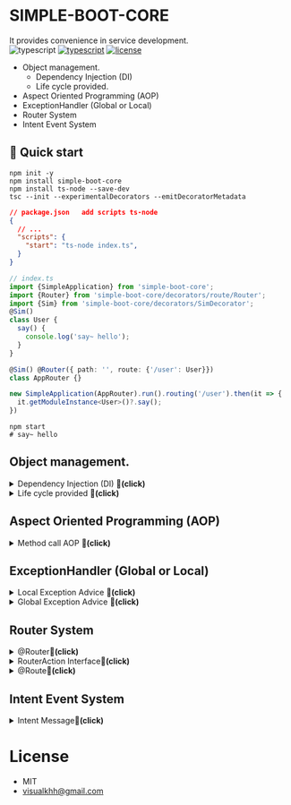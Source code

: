 SIMPLE-BOOT-CORE
===
It provides convenience in service development.   
![typescript](https://img.shields.io/badge/-typescript-black?logo=typescript) [![typescript](https://img.shields.io/badge/-npm-black?logo=npm)](https://www.npmjs.com/package/simple-boot-core) [![license](https://img.shields.io/badge/license-MIT-green)](LICENSE.md)  

* Object management.
   * Dependency Injection (DI)
   * Life cycle provided.
* Aspect Oriented Programming (AOP)
* ExceptionHandler (Global or Local)
* Router System 
* Intent Event System


## 🚀 Quick start
```shell
npm init -y
npm install simple-boot-core
npm install ts-node --save-dev
tsc --init --experimentalDecorators --emitDecoratorMetadata
```
```json
// package.json   add scripts ts-node
{
  // ...
  "scripts": {
    "start": "ts-node index.ts",
  }
}
```
```typescript
// index.ts
import {SimpleApplication} from 'simple-boot-core';
import {Router} from 'simple-boot-core/decorators/route/Router';
import {Sim} from 'simple-boot-core/decorators/SimDecorator';
@Sim()
class User {
  say() {
    console.log('say~ hello');
  }
}

@Sim() @Router({ path: '', route: {'/user': User}})
class AppRouter {}

new SimpleApplication(AppRouter).run().routing('/user').then(it => {
  it.getModuleInstance<User>()?.say();
})
```
```shell
npm start
# say~ hello
```


## Object management.
<details>
  <summary>Dependency Injection (DI) <strong>🔻(click)</strong></summary>

## @Sim
Decorators must be declared to be managed.
```typescript
@Sim()
class ProjectService {
  sum(x: number, y: number) {
    return x + y;
  }
}

@Sim()
class User {

  constructor(private projectService: ProjectService) {
  }

  say() {
    console.log(`say~ hello: ${this.projectService.sum(5, 25)}`);
  }
}
// result: say~ hello: 30
```
</details>

<details>
  <summary>Life cycle provided <strong>🔻(click)</strong></summary>

## OnSimCreate interface
Sim Object created just one call
```typescript
@Sim()
class User implements OnSimCreate {
  onSimCreate(): void {
    console.log('on Create')
  }
}
// output 💥
// on Create
```
</details>





## Aspect Oriented Programming (AOP)
<details>
  <summary>Method call AOP <strong>🔻(click)</strong></summary>

## @Before @After
```typescript
@Sim()
class User {

  @Before({property: 'say'})
  sayBefore() {
    console.log('sayBefore')
  }

  @After({property: 'say'})
  sayAfter() {
    console.log('sayAfter')
  }

  say() {
    console.log(`say~ hello`);
  }
}
// 💥 call say()
// sayBefore
// say~ hello: 30
// sayAfter
```
</details>



## ExceptionHandler (Global or Local)
<details>
  <summary>Local Exception Advice <strong>🔻(click)</strong></summary>

## @ExceptionHandler
```typescript
@Sim()
class User {

  @ExceptionHandler()
  otherException(@Inject({situationType: ExceptionHandlerSituationType.ERROR_OBJECT}) e: any) {
    console.log(`otherException : ${e.message}`)
  }

  @ExceptionHandler({type: Error})
  errorTypeException(e: Error) {
    console.log(`errorTypeException : ${e.message}`)
  }

  say1() {
    console.log(`say~ hello`);
    throw {message: 'otherException'}
  }

  say2() {
    console.log(`say~ hello`);
    throw new Error('error');
  }

}

// 💥 call say1()
// say~ hello
// { message: 'otherException' }
// otherException : otherException

// 💥 call say2()
// say~ hello
// Error: error at ...
// errorTypeException : error

```
</details>
<details>
  <summary>Global Exception Advice <strong>🔻(click)</strong></summary>

```typescript
@Sim()
class GlobalAdvice {
  @ExceptionHandler()
  otherException(@Inject({situationType: ExceptionHandlerSituationType.ERROR_OBJECT}) e: any) {
    console.log(`otherException : ${e.message}`)
  }

  @ExceptionHandler({type: Error})
  errorTypeException(e: Error) {
    console.log(`errorTypeException : ${e.message}`)
  }
}

@Sim()
class User {
  say1() {
    console.log(`say~ hello`);
    throw {message: 'otherException'}
  }

  say2() {
    console.log(`say~ hello`);
    throw new Error('error');
  }

}
const option = new SimOption([GlobalAdvice])
new SimpleApplication(AppRouter, option).run().routing('/user').then(it => {
  it.getModuleInstance<User>()?.say1();
})
// 💥 call say1()
// say~ hello
// { message: 'otherException' }
// otherException : otherException

// 💥 call say2()
// say~ hello
// Error: error at ...
// errorTypeException : error

```
</details>



## Router System
<details>
  <summary>@Router<strong>🔻(click)</strong></summary>

```typescript
@Sim()
@Router({
  path: '',
  route: {
    '/user': User
  }
})
class AppRouter {
}
```
</details>
<details>
  <summary>RouterAction Interface<strong>🔻(click)</strong></summary>

### route change call canActivate merhod

```typescript
@Sim()
@Router({
  path: '',
  route: {
    '/user': User
  }
})
class AppRouter implements RouterAction {

  async canActivate(url: Intent, module: any) {
    console.log('--', url, module)
  }

}

const option = new SimOption([GlobalAdvice])
new SimpleApplication(AppRouter, option).run().routing('/user').then(it => {
  it.getModuleInstance<User>()?.say();
})
// output 💥
// -- Intent { uri: '/user', data: undefined, event: undefined } User { say: [Function (anonymous)], say2: [Function (anonymous)] }
// say~ hello

```
</details>


<details>
  <summary>@Route<strong>🔻(click)</strong></summary>  

```typescript
@Sim()
@Router({
  path: ''
})
class AppRouter {
  @Route({path:'/user'})
  user1() {
    console.log('user say1~')
  }
  @Route({path:'/user'})
  user2() {
    console.log('user say2~')
  }
}

const option = new SimOption([GlobalAdvice])
new SimpleApplication(AppRouter, option).run().routing('/user').then(it => {
  it.propertyKeys?.forEach(key => {
    it.executeModuleProperty(key);
  })
})
// output 💥
// user say1~
// user say2~

```
</details>


## Intent Event System
<details>
  <summary>Intent Message<strong>🔻(click)</strong></summary>

* transmit data between objects and generate events
* send data and generate events to @Sim scheme
  - Support Object transmission
  - Support query parameters
  - Allocate directly to variables
  -  Calling the method
```typescript
@Sim({scheme: 'AppRouter'}) @Router({path: '',route: {'/user': User}})
class AppRouter {
  say(intent: Intent) {
    console.log('say1-->', intent.data);
  }
}
```
```typescript
const app = new SimpleApplication(AppRouter).run();
app.publishIntent(new Intent('AppRouter://say1', {name: 'visualkhh', age: 99}));
// output 💥
// say1--> { name: 'visualkhh', age: 99 }
```
```typescript
const intent = new Intent('AppRouter://say2', ['visualkhh', 99]);
intent.publishType = PublishType.INLINE_DATA_PARAMETERS;
app.publishIntent(intent);
// output 💥
// say2--> visualkhh 99
```
```typescript
const global = new Intent('://say2'); // <-- global intent message event
const queryParam = new Intent('scheme://say2?age=5&name=visualkhh'); // <-- query parameter
queryParam.queryParams.name;
queryParam.queryParams.age;
```
</details>


# License
* MIT
* visualkhh@gmail.com



